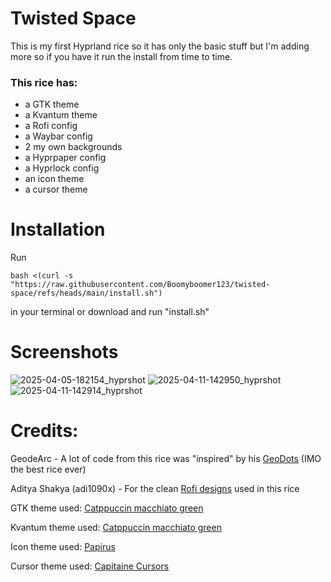 # Twisted Space
This is my first Hyprland rice so it has only the basic stuff but I'm adding more so if you have it run the install from time to time.
### This rice has:
- a GTK theme
- a Kvantum theme
- a Rofi config
- a Waybar config
- 2 my own backgrounds
- a Hyprpaper config
- a Hyprlock config
- an icon theme
- a cursor theme

# Installation
Run
```
bash <(curl -s "https://raw.githubusercontent.com/Boomyboomer123/twisted-space/refs/heads/main/install.sh")
```
in your terminal or download and run "install.sh"
# Screenshots
![2025-04-05-182154_hyprshot](https://github.com/user-attachments/assets/a639ae85-c6aa-4574-a6e3-bbf15f1ee266)
![2025-04-11-142950_hyprshot](https://github.com/user-attachments/assets/61e49d0d-d42c-4035-8fda-db346da0df92)
![2025-04-11-142914_hyprshot](https://github.com/user-attachments/assets/450af914-a0a9-499c-adfc-27ae0a12ab87)
# Credits:
GeodeArc - A lot of code from this rice was "inspired" by his [GeoDots](https://github.com/GeodeArc/GeoDots) (IMO the best rice ever)

Aditya Shakya (adi1090x) - For the clean [Rofi designs](https://github.com/adi1090x/rofi) used in this rice

GTK theme used: [Catppuccin macchiato green](https://aur.archlinux.org/packages/catppuccin-gtk-theme-macchiato)

Kvantum theme used: [Catppuccin macchiato green](https://aur.archlinux.org/packages/kvantum-theme-catppuccin-git)

Icon theme used: [Papirus](https://archlinux.org/packages/extra/any/papirus-icon-theme)

Cursor theme used: [Capitaine Cursors](https://archlinux.org/packages/extra/any/capitaine-cursors)
